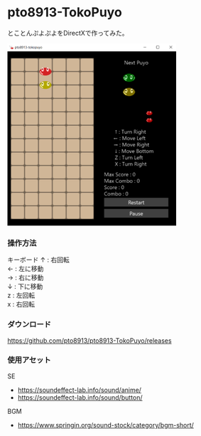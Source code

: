 # pto8913-TokoPuyo
とことんぷよぷよをDirectXで作ってみた。

<img src="https://github.com/pto8913/pto8913-TokoPuyo/blob/master/PtoEngine/Content/Textures/thumbnail.png" width="380px" height="410px" alt="" />

### 操作方法
キーボード
↑ : 右回転<br>
← : 左に移動<br>
→ : 右に移動<br>
↓ : 下に移動<br>
z : 左回転<br>
x : 右回転<br>

### ダウンロード
https://github.com/pto8913/pto8913-TokoPuyo/releases

### 使用アセット
SE
 - https://soundeffect-lab.info/sound/anime/
 - https://soundeffect-lab.info/sound/button/

BGM
 - https://www.springin.org/sound-stock/category/bgm-short/